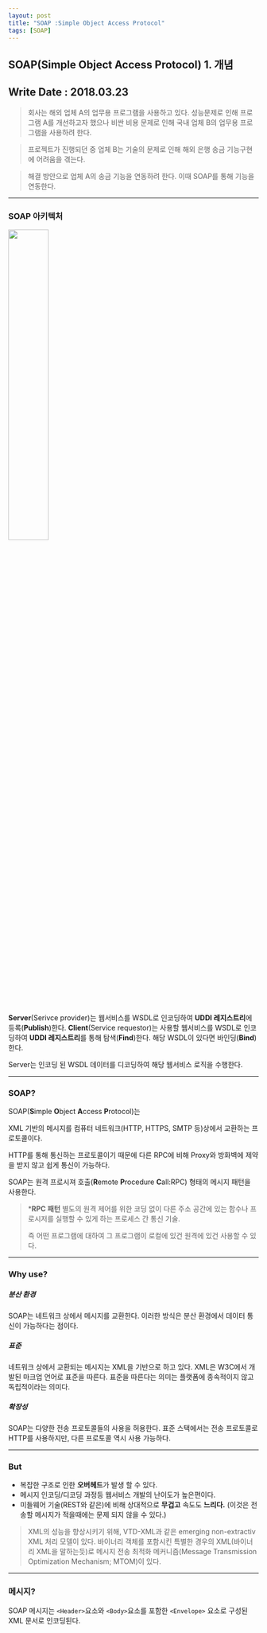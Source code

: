 ```yaml
---
layout: post
title: "SOAP :Simple Object Access Protocol"
tags: [SOAP]
---
```

SOAP(Simple Object Access Protocol) 1. 개념
---
Write Date : 2018.03.23
---

>회사는 해외 업체 A의 업무용 프로그램을 사용하고 있다.
성능문제로 인해 프로그램 A를 개선하고자 했으나
비싼 비용 문제로 인해 국내 업체 B의 업무용 프로그램을 사용하려 한다.

>프로젝트가 진행되던 중
업체 B는 기술의 문제로 인해 해외 은행 송금 기능구현에 어려움을 겪는다.

>해결 방안으로 업체 A의 송금 기능을 연동하려 한다.
이때 SOAP를 통해 기능을 연동한다.

---


### SOAP 아키텍처
<img src="C:\Users\user\Downloads\깃페이지\md\SOAP1.png" style="width:40%;">

**Server**(Serivce provider)는 웹서비스를 WSDL로 인코딩하여 **UDDI 레지스트리**에 등록(**Publish**)한다.
**Client**(Service requestor)는 사용할 웹서비스를 WSDL로 인코딩하여 **UDDI 레지스트리**를 통해 탐색(**Find**)한다.
해당 WSDL이 있다면 바인딩(**Bind**)한다.

Server는 인코딩 된 WSDL 데이터를 디코딩하여 해당 웹서비스 로직을 수행한다.

---

### SOAP?

SOAP(**S**imple **O**bject **A**ccess **P**rotocol)는 

XML 기반의 메시지를
컴퓨터 네트워크(HTTP, HTTPS, SMTP 등)상에서 교환하는 프로토콜이다.

HTTP를 통해 통신하는 프로토콜이기 때문에
다른 RPC에 비해 Proxy와 방화벽에 제약을 받지 않고 쉽게 통신이 가능하다.

SOAP는 원격 프로시져 호출(**R**emote **P**rocedure **C**all:RPC) 형태의 메시지 패턴을 사용한다.
>***RPC 패턴**
>별도의 원격 제어를 위한 코딩 없이
>다른 주소 공간에 있는 함수나 프로시저를 실행할 수 있게 하는 프로세스 간 통신 기술.
>
>즉 어떤 프로그램에 대하여 그 프로그램이 로컬에 있건 원격에 있건 사용할 수 있다.

---

### Why use?

##### 분산 환경
SOAP는 네트워크 상에서 메시지를 교환한다.
이러한 방식은 분산 환경에서 데이터 통신이 가능하다는 점이다.

##### 표준
네트워크 상에서 교환되는 메시지는 XML을 기반으로 하고 있다.
XML은 W3C에서 개발된 마크업 언어로 표준을 따른다.
표준을 따른다는 의미는 플랫폼에 종속적이지 않고 독립적이라는 의미다.

##### 확장성
SOAP는 다양한 전송 프로토콜들의 사용을 허용한다.
표준 스택에서는 전송 프로토콜로 HTTP를 사용하지만, 다른 프로토콜 역시 사용 가능하다.

---

### But
  * 복잡한 구조로 인한 **오버헤드**가 발생 할 수 있다.
  * 메시지 인코딩/디코딩 과정등 웹서비스 개발의 난이도가 높은편이다.
  * 미들웨어 기술(REST와 같은)에 비해 상대적으로 **무겁고** 속도도 **느리다.**
   (이것은 전송할 메시지가 적을때에는 문제 되지 않을 수 있다.)

>XML의 성능을 향상시키기 위해,
>VTD-XML과 같은 emerging non-extractiv XML 처리 모델이 있다.
>바이너리 객체를 포함시킨 특별한 경우의 XML(바이너리 XML을 말하는듯)로 
>메시지 전송 최적화 메커니즘(Message Transmission Optimization Mechanism; MTOM)이 있다.

---


### 메시지?
SOAP 메시지는 `<Header>`요소와 `<Body>`요소를 포함한 `<Envelope>` 요소로 구성된 XML 문서로 인코딩된다.

